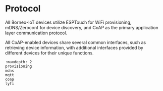 # Protocol


All Borneo-IoT devices utilize ESPTouch for WiFi provisioning, mDNS/Zeroconf for device discovery, and CoAP as the primary application layer communication protocol.

All CoAP-enabled devices share several common interfaces, such as retrieving device information, with additional interfaces provided by different devices for their unique functions.

```{toctree}
:maxdepth: 2
provisioning
mdns
mqtt
coap
lyfi
```
